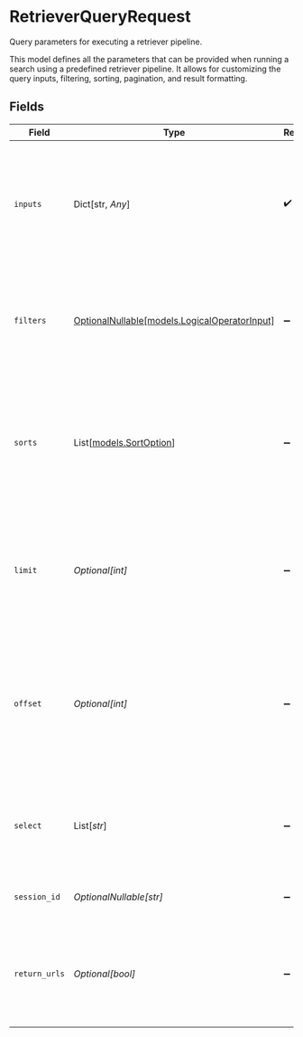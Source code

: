 # RetrieverQueryRequest

Query parameters for executing a retriever pipeline.

This model defines all the parameters that can be provided when running a
search using a predefined retriever pipeline. It allows for customizing the
query inputs, filtering, sorting, pagination, and result formatting.


## Fields

| Field                                                                                                                                  | Type                                                                                                                                   | Required                                                                                                                               | Description                                                                                                                            |
| -------------------------------------------------------------------------------------------------------------------------------------- | -------------------------------------------------------------------------------------------------------------------------------------- | -------------------------------------------------------------------------------------------------------------------------------------- | -------------------------------------------------------------------------------------------------------------------------------------- |
| `inputs`                                                                                                                               | Dict[str, *Any*]                                                                                                                       | :heavy_check_mark:                                                                                                                     | Input values for the retriever query. These map to the required inputs defined in the retriever's first stage.                         |
| `filters`                                                                                                                              | [OptionalNullable[models.LogicalOperatorInput]](../models/logicaloperatorinput.md)                                                     | :heavy_minus_sign:                                                                                                                     | Logical operations for filtering results. Can include AND, OR, NOT conditions with field comparisons.                                  |
| `sorts`                                                                                                                                | List[[models.SortOption](../models/sortoption.md)]                                                                                     | :heavy_minus_sign:                                                                                                                     | Controls the ordering of results. Can sort by score (default) or any other document field. This sorts the results from the last stage. |
| `limit`                                                                                                                                | *Optional[int]*                                                                                                                        | :heavy_minus_sign:                                                                                                                     | Maximum number of results to return. Overrides the default pagination limit in the retriever definition.                               |
| `offset`                                                                                                                               | *Optional[int]*                                                                                                                        | :heavy_minus_sign:                                                                                                                     | Number of results to skip. Use with limit for pagination. For large offsets, consider using session_id for cursor-based pagination.    |
| `select`                                                                                                                               | List[*str*]                                                                                                                            | :heavy_minus_sign:                                                                                                                     | Specific fields to include in the response. If not specified, returns all fields.                                                      |
| `session_id`                                                                                                                           | *OptionalNullable[str]*                                                                                                                | :heavy_minus_sign:                                                                                                                     | Session identifier for interaction tracking.                                                                                           |
| `return_urls`                                                                                                                          | *Optional[bool]*                                                                                                                       | :heavy_minus_sign:                                                                                                                     | When true, generates pre-signed URLs for any media assets in the results. May increase response time slightly.                         |